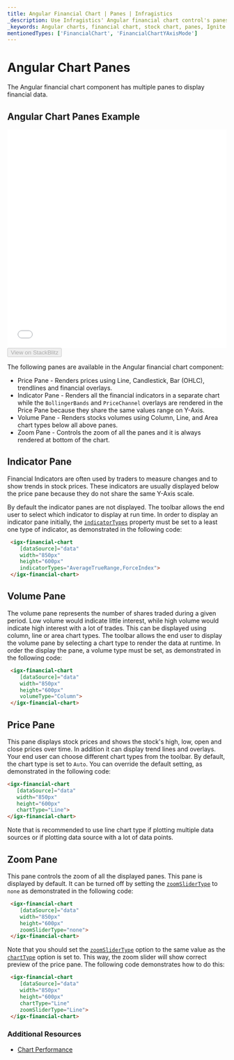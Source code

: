```yaml
---
title: Angular Financial Chart | Panes | Infragistics
_description: Use Infragistics' Angular financial chart control's panes, such as price pane, indicator pane, volume pane and zoom pane, to display financial data. Check out Ignite UI for Angular financial chart's panes!
_keywords: Angular charts, financial chart, stock chart, panes, Ignite UI for Angular, Infragistics
mentionedTypes: ['FinancialChart', 'FinancialChartYAxisMode']
---
```


# Angular Chart Panes

The Angular financial chart component has multiple panes to display financial data.

## Angular Chart Panes Example

<div class="sample-container loading" style="height: 500px">
    <iframe id="financial-chart-panes-iframe" src='{environment:dvDemosBaseUrl}/charts/financial-chart-panes' width="100%" height="100%" seamless frameBorder="0" onload="onXPlatSampleIframeContentLoaded(this);" alt="Angular Chart Panes Example"></iframe>
</div>
<div>
    <button data-localize="stackblitz" disabled class="stackblitz-btn"   data-iframe-id="financial-chart-panes-iframe" data-demos-base-url="{environment:dvDemosBaseUrl}">View on StackBlitz
    </button>


</div>

<div class="divider--half"></div>

The following panes are available in the Angular financial chart component:

-   Price Pane - Renders prices using Line, Candlestick, Bar (OHLC), trendlines and financial overlays.
-   Indicator Pane - Renders all the financial indicators in a separate chart while the `BollingerBands` and `PriceChannel` overlays are rendered in the Price Pane because they share the same values range on Y-Axis.
-   Volume Pane - Renders stocks volumes using Column, Line, and Area chart types below all above panes.
-   Zoom Pane - Controls the zoom of all the panes and it is always rendered at bottom of the chart.

## Indicator Pane

Financial Indicators are often used by traders to measure changes and to show trends in stock prices. These indicators are usually displayed below the price pane because they do not share the same Y-Axis scale.

By default the indicator panes are not displayed. The toolbar allows the end user to select which indicator to display at run time.
In order to display an indicator pane initially, the [`indicatorTypes`]({environment:dvapibaseurl}/products/ignite-ui-angular/api/docs/typescript/latest/classes/igxfinancialchartcomponent.html#indicatortypes) property must be set to a least one type of indicator, as demonstrated in the following code:

```html
 <igx-financial-chart
    [dataSource]="data"
    width="850px"
    height="600px"
    indicatorTypes="AverageTrueRange,ForceIndex">
 </igx-financial-chart>
```

## Volume Pane

The volume pane represents the number of shares traded during a given period. Low volume would indicate little interest, while high volume would indicate high interest with a lot of trades.  This can be displayed using column, line or area chart types. The toolbar allows the end user to display the volume pane by selecting a chart type to render the data at runtime. In order the display the pane, a volume type must be set, as demonstrated in the following code:

```html
 <igx-financial-chart
    [dataSource]="data"
    width="850px"
    height="600px"
    volumeType="Column">
 </igx-financial-chart>
```

## Price Pane

This pane displays stock prices and shows the stock's high, low, open and close prices over time. In addition it can display trend lines and overlays. Your end user can choose different chart types from the toolbar. By default, the chart type is set to `Auto`. You can override the default setting, as demonstrated in the following code:

```html
<igx-financial-chart
   [dataSource]="data"
   width="850px"
   height="600px"
   chartType="Line">
</igx-financial-chart>
```

Note that is recommended to use line chart type if plotting multiple data sources or if plotting data source with a lot of data points.

## Zoom Pane

This pane controls the zoom of all the displayed panes. This pane is displayed by default. It can be turned off by setting the [`zoomSliderType`]({environment:dvapibaseurl}/products/ignite-ui-angular/api/docs/typescript/latest/classes/igxfinancialchartcomponent.html#zoomslidertype) to `none` as demonstrated in the following code:

```html
 <igx-financial-chart
    [dataSource]="data"
    width="850px"
    height="600px"
    zoomSliderType="none">
 </igx-financial-chart>
```

Note that you should set the [`zoomSliderType`]({environment:dvapibaseurl}/products/ignite-ui-angular/api/docs/typescript/latest/classes/igxfinancialchartcomponent.html#zoomslidertype) option to the same value as the [`chartType`]({environment:dvapibaseurl}/products/ignite-ui-angular/api/docs/typescript/latest/classes/igxfinancialchartcomponent.html#charttype) option is set to. This way, the zoom slider will show correct preview of the price pane. The following code demonstrates how to do this:

```html
 <igx-financial-chart
    [dataSource]="data"
    width="850px"
    height="600px"
    chartType="Line"
    zoomSliderType="Line">
 </igx-financial-chart>
```

<div class="divider--half"></div>

### Additional Resources

<div class="divider--half"></div>

-   [Chart Performance](financial-chart-performance.md)
